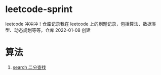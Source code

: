 # leetcode-sprint

leetcode 冲冲冲！仓库记录我在 leetcode 上的刷题记录，包括算法、数据类型、动态规划等等，仓库 2022-01-08 创建

# 算法

1. [search 二分查找](https://github.com/Tyh2001/leetcode-sprint/blob/master/algorithm/search/demo1.js)
